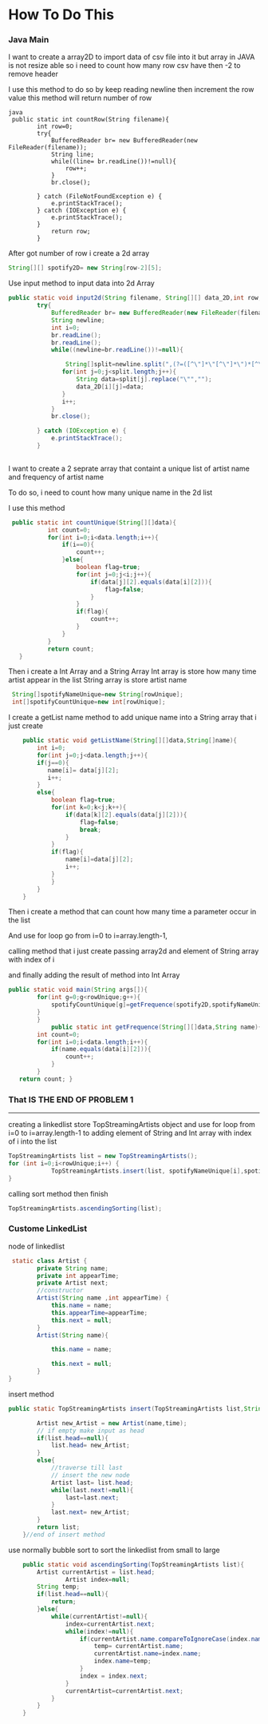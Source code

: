 # How To Do This

### Java Main 

I want to create a array2D to import data of csv file into it but array in JAVA is not resize able so i need to count how many row csv have then -2 to remove header

I use this method to do so by keep reading newline then increment the row value this method will return number of row

```
java
 public static int countRow(String filename){
        int row=0;
        try{
            BufferedReader br= new BufferedReader(new FileReader(filename));
            String line;
            while((line= br.readLine())!=null){
                row++;
            }
            br.close();

        } catch (FileNotFoundException e) {
            e.printStackTrace();
        } catch (IOException e) {
            e.printStackTrace();
        }
            return row;
        }
  ```
After got number of row i create a 2d array 

```java
String[][] spotify2D= new String[row-2][5];
```

Use input method to input data into 2d Array

```java
public static void input2d(String filename, String[][] data_2D,int row,int col){
        try{
            BufferedReader br= new BufferedReader(new FileReader(filename));
            String newline;
            int i=0;
            br.readLine();
            br.readLine();
            while((newline=br.readLine())!=null){

                String[]split=newline.split(",(?=([^\"]*\"[^\"]*\")*[^\"]*$)");
               for(int j=0;j<split.length;j++){
                   String data=split[j].replace("\"","");
                   data_2D[i][j]=data;
               }
               i++;
            }
            br.close();

        } catch (IOException e) {
            e.printStackTrace();
        }
        
```
 I want to create a 2 seprate array that containt a unique list of artist name and frequency of artist name 
 
 To do so, i need to count how many unique name in the 2d list 
 
 I use this method
 
 ```java
  public static int countUnique(String[][]data){
            int count=0;
            for(int i=0;i<data.length;i++){
                if(i==0){
                    count++;
                }else{
                    boolean flag=true;
                    for(int j=0;j<i;j++){
                        if(data[j][2].equals(data[i][2])){
                            flag=false;
                        }
                    }
                    if(flag){
                        count++;
                    }
                }
            }
            return count;
    }
 ```
 Then i create a Int Array and a String Array
  Int array is store how many time artist appear in the list
  String array is store artist name
```java
 String[]spotifyNameUnique=new String[rowUnique];
 int[]spotifyCountUnique=new int[rowUnique];
```
I create a getList name method to add unique name into a String array that i just create
```java
    public static void getListName(String[][]data,String[]name){
        int i=0;
        for(int j=0;j<data.length;j++){
        if(j==0){
           name[i]= data[j][2];
           i++;
        }
        else{
            boolean flag=true;
            for(int k=0;k<j;k++){
                if(data[k][2].equals(data[j][2])){
                    flag=false;
                    break;
                }
            }
            if(flag){
                name[i]=data[j][2];
                i++;
            }
            }
        }
    }
```
Then i create a method that can count how many time a parameter occur in the list

And use for loop go from i=0 to i=array.length-1, 

calling method that i just create passing array2d and element of String array with index of i 

and finally adding the result of method into Int Array

```java
public static void main(String args[]){
        for(int g=0;g<rowUnique;g++){
            spotifyCountUnique[g]=getFrequence(spotify2D,spotifyNameUnique[g]);
        }
        }
            public static int getFrequence(String[][]data,String name){
        int count=0;
        for(int i=0;i<data.length;i++){
            if(name.equals(data[i][2])){
                count++;
            }
        }
   return count; }
```

### That IS THE END OF PROBLEM 1 
--------------------------------------

creating a  linkedlist store TopStreamingArtists object
and use for loop from i=0 to i=array.length-1 to adding element of String and Int array with index of i into the list 
```java
TopStreamingArtists list = new TopStreamingArtists();
for (int i=0;i<rowUnique;i++) {
            TopStreamingArtists.insert(list, spotifyNameUnique[i],spotifyCountUnique[i]);
}
```
calling sort method then finish 
```java     
TopStreamingArtists.ascendingSorting(list);
```


### Custome LinkedList

node of linkedlist
```java
 static class Artist {
        private String name;
        private int appearTime;
        private Artist next;
        //constructor
        Artist(String name ,int appearTime) {
            this.name = name;
            this.appearTime=appearTime;
            this.next = null;
        }
        Artist(String name){

            this.name = name;

            this.next = null;
        }
}
```        
insert method
```java
public static TopStreamingArtists insert(TopStreamingArtists list,String name,int time) {

        Artist new_Artist = new Artist(name,time);
        // if empty make input as head
        if(list.head==null){
            list.head= new_Artist;
        }
        else{
            //traverse till last
            // insert the new node
            Artist last= list.head;
            while(last.next!=null){
                last=last.next;
            }
            last.next= new_Artist;
        }
        return list;
    }//end of insert method
```

use normally bubble sort to sort the linkedlist from small to large 

```java
    public static void ascendingSorting(TopStreamingArtists list){
        Artist currentArtist = list.head;
                Artist index=null;
        String temp;
        if(list.head==null){
            return;
        }else{
            while(currentArtist!=null){
                index=currentArtist.next;
                while(index!=null){
                    if(currentArtist.name.compareToIgnoreCase(index.name)>0){
                        temp= currentArtist.name;
                        currentArtist.name=index.name;
                        index.name=temp;
                    }
                    index = index.next;
                }
                currentArtist=currentArtist.next;
            }
        }
    }
```
